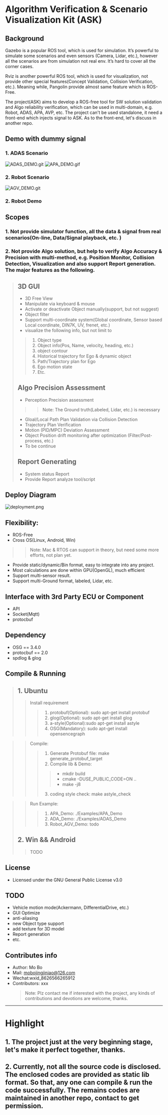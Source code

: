 # Algorithm Verification & Scenario Visualization Kit (ASK)
## Background 
Gazebo is a popular ROS tool, which is used for simulation. It’s powerful to simulate some scenarios and even sensors (Camera, Lidar, etc.), however all the scenarios are from simulation not real env. It’s hard to cover all the corner cases. 

Rviz is another powerful ROS tool, which is used for visualization, not provide other special features(Concept Validation, Collision Verification, etc.). Meaning while, Pangolin provide almost same feature which is ROS-Free. 

 The project(ASK) aims to develop a ROS-free tool for SW solution validation and Algo reliability verification, which can be used in multi-domain, e.g. Robot, ADAS, APA, AVP, etc. 
       The project can't be used standalone, it need a front-end which injects signal to ASK. As to the front-end, let's discuss in another repo.

## Demo with dummy signal
### 1. ADAS Scenario
  ![ADAS_DEMO.git](./Data/res/ADAS_DEMO.gif)  ![APA_DEMO.gif](./Data/res/APA_DEMO.gif)
### 2. Robot Scenario
  ![AGV_DEMO.git](./Data/res/AGV_DEMO.gif)
### 2. Robot Demo


## Scopes
### 1.	Not provide simulator function, all the data & signal from real scenarios(On-line, Data/Signal playback, etc. )
### 2.	Not provide Algo solution, but help to verify Algo Accuracy & Precision with multi-method, e.g. Position Monitor, Collision Detection, Visualization and also support Report generation. The major features as the following. 

> ## 3D GUI
>- 3D Free View
>- Manipulate via keyboard & mouse
>- Activate or deactivate  Object manually(support, but not suggest)
>- Object filter
>- Support multi-coordinate  system(Global coordinate, Sensor based Local coordinate, DIN7K, UV, frenet, etc.)
>- visualize the following info, but not limit to 
>>1. Object type
>>1. Object info(Pos, Name, velocity, heading, etc.)
>>2. object contour
>>3. Historical trajectory for Ego & dynamic object
>>3. Path/Trajectory  plan for Ego
>>4. Ego motion state 
>>5. Etc.
> ## Algo Precision Assessment
>- Perception Precision assessment
>>> Note: The Ground truth(Labeled, Lidar, etc.) is necessary
>- Gloal/Local Path Plan Validation via Collision  Detection
>- Trajectory Plan Verification 
>- Motion (PID/MPC) Deviation Assessment 
>- Object Position drift monitoring after optimization (Filter/Post-process, etc.) 
>-  To be continue
> ## Report Generating
>- System status Report
>- Provide Report analyze tool/script 

## Deploy Diagram
 
 ![deployment.png](./Data/res/deployment.png)


## Flexibility: 
- ROS-Free
-	Cross OS(Linux, Android, Win)
>> Note: Mac & RTOS can support in theory, but need some more efforts, not plan yet.
- Provide static/dynamic/Bin format, easy to integrate into any project. 
- Most calculations are done within GPU(OpenGL), much efficient
- Support multi-sensor result.
- Support multi-Ground format, labeled, Lidar, etc.

## Interface with 3rd Party ECU or Component
- API
- Socket(Mqtt)
- protocbuf

## Dependency
  - OSG == 3.4.0
  - protocbuf == 2.0
  - spdlog & glog
  
## Compile & Running
> ## 1. Ubuntu
>> Install requirement  
>>> 1. protobuf(Optional): sudo apt-get install protobuf
>>> 1. glog(Optional): sudo apt-get install glog
>>> 2. a-style(Optional):sudo apt-get install astyle
>>> 3. OSG(Mandatory): sudo apt-get install opensencegraph

>> Compile:
>>> 1. Generate Protobuf file: make generate_protobuf_target
>>> 2. Compile lib & Demo: 
>>>> - mkdir build
>>>> - cmake  -DUSE_PUBLIC_CODE=ON ..
>>>> -  make -j8 
>>> 3. coding style check: make astyle_check

>> Run Example:
>>> 1. APA_Demo: ./Examples/APA_Demo
>>> 2. ADA_Demo: ./Examples/ADAS_Demo
>>> 3. Robot_AGV_Demo: todo
> ## 2. Win && Android
>> TODO 


## License
  - Licensed under the GNU General Public License v3.0

## TODO
  - Vehicle motion mode(Ackermann, DifferentialDrive, etc.)
  - GUI Optimize
  - anti-aliasing 
  - new Object type support
  - add texture for 3D model
  - Report generation
  - etc.

## Contributes info
  - Author: Mo Bo
  - Mail: mobojingjiniao@126.com
  - Wechat:wxid_8626566265912
  - Contributors: xxx
    >Note: Plz contact me if interested with the project, any kinds of contributions and devotions are welcome, thanks.

----------
# Highlight   
## 1. The project just at the very beginning stage, let's make it perfect together, thanks.
## 2. Currently, not all the source code is disclosed. The enclosed codes are provided as static lib format. So that, any one can compile & run the code successfully. The remains codes are maintained in another repo, contact to get permission.